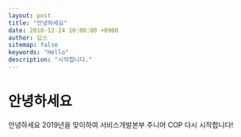 ```yaml
---
layout: post
title: "안녕하세요"
date: 2018-12-24 10:00:00 +0900
author: 딥스
sitemap: false
keywords: "Hello"
description: "시작합니다."
---
```


# 안녕하세요
 안녕하세요 2019년을 맞이하여 서비스개발본부 주니어 COP 다시 시작합니다!